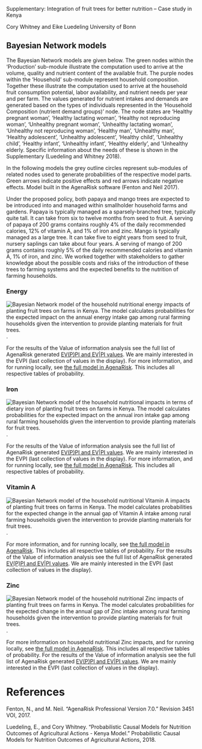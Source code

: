 
Supplementary: Integration of fruit trees for better nutrition – Case
study in Kenya

Cory Whitney and Eike Luedeling University of Bonn

## Bayesian Network models

The Bayesian Network models are given below. The green nodes within the
‘Production’ sub-module illustrate the computation used to arrive at the
volume, quality and nutrient content of the available fruit. The purple
nodes within the ‘Household’ sub-module represent household composition.
Together these illustrate the computation used to arrive at the
household fruit consumption potential, labor availability, and nutrient
needs per year and per farm. The values generated for nutrient intakes
and demands are generated based on the types of individuals represented
in the ‘Household Composition (nutrient demand groups)’ node. The node
states are ‘Healthy pregnant woman’, ‘Healthy lactating woman’, ‘Healthy
not reproducing woman’, ‘Unhealthy pregnant woman’, ‘Unhealthy lactating
woman’, ‘Unhealthy not reproducing woman’, ‘Healthy man’, ‘Unhealthy
man’, ‘Healthy adolescent’, ‘Unhealthy adolescent’, ‘Healthy child’,
‘Unhealthy child’, ‘Healthy infant’, ‘Unhealthy infant’, ‘Healthy
elderly’, and ’Unhealthy elderly. Specific information about the needs
of these is shown in the Supplementary (Luedeling and Whitney 2018).

In the following models the grey outline circles represent sub-modules
of related nodes used to generate probabilities of the respective model
parts. Green arrows indicate positive effects and red arrows indicate
negative effects. Model built in the AgenaRisk software (Fenton and Neil
2017).

Under the proposed policy, both papaya and mango trees are expected to
be introduced into and managed within smallholder household farms and
gardens. Papaya is typically managed as a sparsely-branched tree,
typically quite tall. It can take from six to twelve months from seed to
fruit. A serving of papaya of 200 grams contains roughly 4% of the daily
recommended calories, 12% of vitamin A, and 1% of iron and zinc. Mango
is typically managed as a large tree. It can take five to eight years
from seed to fruit, nursery saplings can take about four years. A
serving of mango of 200 grams contains roughly 5% of the daily
recommended calories and vitamin A, 1% of iron, and zinc. We worked
together with stakeholders to gather knowledge about the possible costs
and risks of the introduction of these trees to farming systems and the
expected benefits to the nutrition of farming households.

### Energy

![Bayesian Network model of the household nutritional energy impacts of
planting fruit trees on farms in Kenya. The model calculates
probabilities for the expected impact on the annual energy intake gap
among rural farming households given the intervention to provide
planting materials for fruit trees.](Figures/AgenaRisk_Energy.png).

For the results of the Value of information analysis see the full list
of AgenaRisk generated [EV(P)PI and EV\|PI
values](https://htmlpreview.github.io/?raw.githubusercontent.com/CWWhitney/kenya_fruit_trees/main/data/EVPI_Minimized/EVPI_Energy.html).
We are mainly interested in the EVPI (last collection of values in the
display). For more information, and for running locally, see [the full
model in AgenaRisk](./Models/BN_Model_Energy_170613.cmp). This includes
all respective tables of probability.

### Iron

![Bayesian Network model of the household nutritional impacts in terms
of dietary iron of planting fruit trees on farms in Kenya. The model
calculates probabilities for the expected impact on the annual iron
intake gap among rural farming households given the intervention to
provide planting materials for fruit
trees.](figures/AgenaRisk_Iron.png).

For the results of the Value of information analysis see the full list
of AgenaRisk generated [EV(P)PI and EV\|PI
values](https://htmlpreview.github.io/?raw.githubusercontent.com/CWWhitney/kenya_fruit_trees/main/data/EVPI_Minimized/EVPI_Iron.html).
We are mainly interested in the EVPI (last collection of values in the
display). For more information, and for running locally, see [the full
model in AgenaRisk](./Models/BN_Model_Iron_170613.cmp). This includes
all respective tables of probability.

### Vitamin A

![Bayesian Network model of the household nutritional Vitamin A impacts
of planting fruit trees on farms in Kenya. The model calculates
probabilities for the expected change in the annual gap of Vitamin A
intake among rural farming households given the intervention to provide
planting materials for fruit trees.](figures/AgenaRisk_VitA.png).

For more information, and for running locally, see [the full model in
AgenaRisk](./Models/BN_Model_Vit_A_170613.cmp). This includes all
respective tables of probability. For the results of the Value of
information analysis see the full list of AgenaRisk generated [EV(P)PI
and EV\|PI
values](https://htmlpreview.github.io/?raw.githubusercontent.com/CWWhitney/kenya_fruit_trees/main/data/EVPI_Minimized/EVPI_Vit_A.html).
We are mainly interested in the EVPI (last collection of values in the
display).

### Zinc

![Bayesian Network model of the household nutritional Zinc impacts of
planting fruit trees on farms in Kenya. The model calculates
probabilities for the expected change in the annual gap of Zinc intake
among rural farming households given the intervention to provide
planting materials for fruit trees.](Figures/AgenaRisk_Zinc.png).

For more information on household nutritional Zinc impacts, and for
running locally, see [the full model in
AgenaRisk](./Models/BN_Model_Zinc_170415.cmp). This includes all
respective tables of probability. For the results of the Value of
information analysis see the full list of AgenaRisk generated [EV(P)PI
and EV\|PI
values](https://htmlpreview.github.io/?raw.githubusercontent.com/CWWhitney/kenya_fruit_trees/main/data/EVPI_Minimized/EVPI_Zinc.html).
We are mainly interested in the EVPI (last collection of values in the
display).

# References

Fenton, N., and M. Neil. “AgenaRisk Professional Version 7.0.” Revision
3451 VOI, 2017.

Luedeling, E., and Cory Whitney. “Probabilistic Causal Models for
Nutrition Outcomes of Agricultural Actions - Kenya Model.” Probabilistic
Causal Models for Nutrition Outcomes of Agricultural Actions, 2018.
